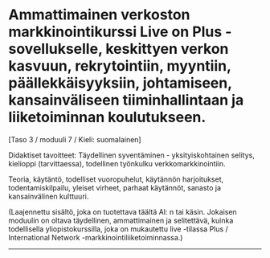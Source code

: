 # Ammattimainen verkoston markkinointikurssi Live on Plus -sovellukselle, keskittyen verkon kasvuun, rekrytointiin, myyntiin, päällekkäisyyksiin, johtamiseen, kansainväliseen tiiminhallintaan ja liiketoiminnan koulutukseen.


[Taso 3 / moduuli 7 / Kieli: suomalainen]

Didaktiset tavoitteet: Täydellinen syventäminen - yksityiskohtainen selitys, kielioppi (tarvittaessa), todellinen työnkulku verkkomarkkinointiin.

Teoria, käytäntö, todelliset vuoropuhelut, käytännön harjoitukset, todentamiskilpailu, yleiset virheet, parhaat käytännöt, sanasto ja kansainvälinen kulttuuri.


(Laajennettu sisältö, joka on tuotettava täältä AI: n tai käsin. Jokaisen moduulin on oltava täydellinen, ammattimainen ja selitettävä, kuinka todellisella yliopistokurssilla, joka on mukautettu live -tilassa Plus / International Network -markkinointiliiketoiminnassa.)

---